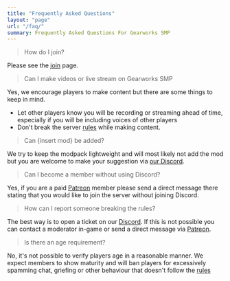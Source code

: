 ```yaml
---
title: "Frequently Asked Questions"
layout: "page"
url: "/faq/"
summary: Frequently Asked Questions For Gearworks SMP
---
```


> How do I join?

Please see the [join](/join) page.

> Can I make videos or live stream on Gearworks SMP

Yes, we encourage players to make content but there are some things to keep in mind.

 - Let other players know you will be recording or streaming ahead of time, especially if you will be including voices of other players
 - Don't break the server [rules](/rules) while making content.

> Can {insert mod} be added?

We try to keep the modpack lightweight and will most likely not add the mod but you are welcome to make your suggestion via [our Discord](https://discord.gg/NQJuhb6stv).

> Can I become a member without using Discord?

Yes, if you are a paid [Patreon](https://www.patreon.com/uberswe) member please send a direct message there stating that you would like to join the server without joining Discord.

> How can I report someone breaking the rules?

The best way is to open a ticket on our [Discord](https://discord.gg/NQJuhb6stv). If this is not possible you can contact a moderator in-game or send a direct message via [Patreon](https://www.patreon.com/uberswe).

> Is there an age requirement?

No, it's not possible to verify players age in a reasonable manner. We expect members to show maturity and will ban players for excessively spamming chat, griefing or other behaviour that doesn't follow the [rules](/rules)